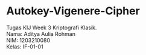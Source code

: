 # Autokey-Vigenere-Cipher
Tugas KIJ Week 3 Kriptografi Klasik.\
Nama:  Aditya Aulia Rohman\
NIM:   1203210080\
Kelas: IF-01-01

